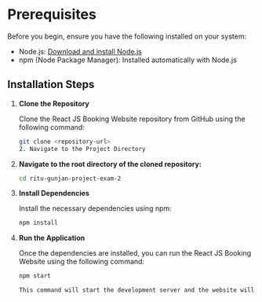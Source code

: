 # Prerequisites

Before you begin, ensure you have the following installed on your system:

- Node.js: [Download and install Node.js](https://nodejs.org/)
- npm (Node Package Manager): Installed automatically with Node.js

## Installation Steps

1. **Clone the Repository**

   Clone the React JS Booking Website repository from GitHub using the following command:

   ```bash
   git clone <repository-url>
   2. Navigate to the Project Directory

2. **Navigate to the root directory of the cloned repository:**

   ```bash
   cd ritu-gunjan-project-exam-2

3. **Install Dependencies**

   Install the necessary dependencies using npm:

   ```bash
   npm install

4. **Run the Application**

   Once the dependencies are installed, you can run the React JS Booking Website using the following command:

   ```bash
   npm start

   This command will start the development server and the website will be accessible at http://localhost:3000 in your web browser.

